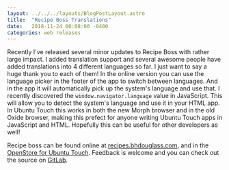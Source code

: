 ```yaml
---
layout: ../../../layouts/BlogPostLayout.astro
title:  "Recipe Boss Translations"
date:   2018-11-24 00:08:00 -0400
categories: web releases
---
```


Recently I've released several minor updates to Recipe Boss with rather large
impact. I added translation support and several awesome people have added
translations into 4 different languages so far. I just want to say a huge thank
you to each of them! In the online version you can use the language picker in
the footer of the app to switch between languages. And in the app it will
automatically pick up the system's language and use that. I recently discovered
the `window.navigator.language` value in JavaScript. This will allow you to
detect the system's language and use it in your HTML app. In Ubuntu Touch this
works in both the new Morph browser and in the old Oxide browser, making this
prefect for anyone writing Ubuntu Touch apps in JavaScript and HTML. Hopefully
this can be useful for other developers as well!

Recipe boss can be found online at [recipes.bhdouglass.com](https://recipes.bhdouglass.com),
and in the [OpenStore for Ubuntu Touch](https://open-store.io/app/recipe-boss.bhdouglass).
Feedback is welcome and you can check out the source on [GitLab](https://gitlab.com/bhdouglass/recipe-boss).
